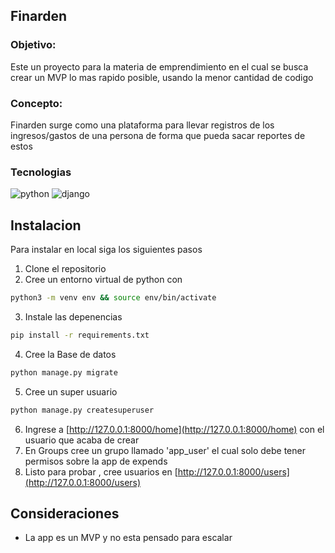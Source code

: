 ## Finarden

### Objetivo:
Este un proyecto para la materia de emprendimiento en el cual se busca crear un MVP lo mas rapido posible, usando la menor cantidad de codigo

### Concepto:
Finarden surge como una plataforma para llevar registros de los ingresos/gastos de una persona de forma que pueda sacar reportes de estos

### Tecnologias 
![python](https://img.shields.io/badge/-python%20-yellow?logo=python)   ![django](https://img.shields.io/badge/-django%20-green?logo=django)


## Instalacion

Para instalar en local siga los siguientes pasos 

1. Clone el repositorio 
2. Cree un entorno virtual de python con 
```sh
python3 -m venv env && source env/bin/activate
```
3. Instale las depenencias
```sh
pip install -r requirements.txt
```
4. Cree la Base de datos
```sh
python manage.py migrate
```
5. Cree un super usuario
```sh
python manage.py createsuperuser
```
6. Ingrese a  [http://127.0.0.1:8000/home](http://127.0.0.1:8000/home) con el usuario que acaba de crear
7. En Groups cree un grupo llamado 'app_user' el cual solo debe tener permisos sobre la app de expends
8. Listo para probar , cree usuarios en [http://127.0.0.1:8000/users](http://127.0.0.1:8000/users)

## Consideraciones
- La app es un MVP y no esta pensado para escalar
